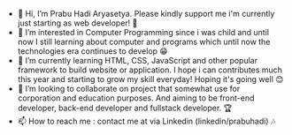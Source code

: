 - 👋 Hi, I’m Prabu Hadi Aryasetya. Please kindly support me i'm currently just starting as web developer! 🙌
- 👀 I’m interested in Computer Programming since i was child and until now I still learning about computer and programs which until now the technologies era continues to develop 😁
- 🌱 I’m currently learning HTML, CSS, JavaScript and other popular framework to build website or application. I hope i can contributes much this year and starting to grow my skill everyday! Hoping it's going well 😊
- 💞️ I’m looking to collaborate on project that somewhat use for corporation and education purposes. And aiming to be front-end developer, back-end developer and fullstack developer. 🏆
- 📫 How to reach me : contact me at via Linkedin (linkedin/prabuhadi) 🎶

<!---
prabuhadi/prabuhadi is a ✨ special ✨ repository because its `README.md` (this file) appears on your GitHub profile.
You can click the Preview link to take a look at your changes.
--->
